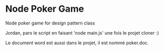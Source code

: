 # Node Poker Game
Node poker game for design pattern class

Jordan, pars le script en faisant 'node main.js' une fois le projet cloner :)

Le document word est aussi dans le projet, il est nommé poker.doc.
